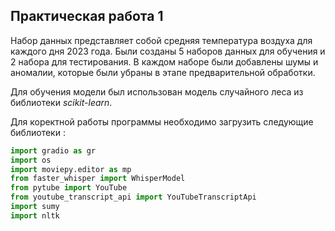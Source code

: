 ## Практическая работа 1
Набор данных представляет собой средняя температура воздуха для каждого дня 2023 года. Были созданы 5 наборов данных для обучения и 2 набора для тестирования. В каждом наборе были добавлены шумы и аномалии, которые были убраны в этапе предварительной обработки. 
<p>Для обучения модели был использован модель случайного леса из библиотеки <i>scikit-learn</i>.</p>

Для коректной работы программы необходимо загрузить следующие библиотеки :

```python
import gradio as gr
import os
import moviepy.editor as mp 
from faster_whisper import WhisperModel
from pytube import YouTube
from youtube_transcript_api import YouTubeTranscriptApi
import sumy
import nltk
```
